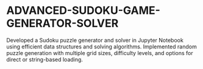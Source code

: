 # ADVANCED-SUDOKU-GAME-GENERATOR-SOLVER
Developed a Sudoku puzzle generator and solver in Jupyter Notebook using efficient data structures and solving algorithms. Implemented random puzzle generation with multiple grid sizes, difficulty levels, and options for direct  or string-based loading.
